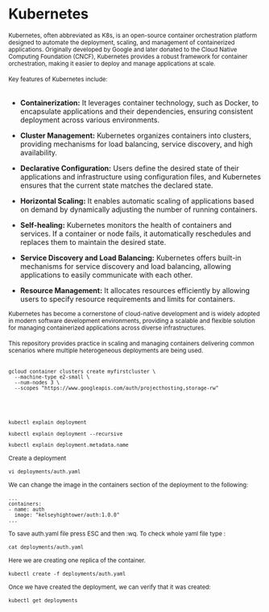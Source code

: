 # Kubernetes

<sub/>
Kubernetes, often abbreviated as K8s, is an open-source container orchestration platform designed to automate the deployment, scaling, and management of containerized applications. Originally developed by Google and later donated to the Cloud Native Computing Foundation (CNCF), Kubernetes provides a robust framework for container orchestration, making it easier to deploy and manage applications at scale. </sub>

<br/>
</br>

<sub/>
Key features of Kubernetes include: </sub>

<br/>
</br>


<sub/> <sub/> <sub/> 

* **Containerization:** It leverages container technology, such as Docker, to encapsulate applications and their dependencies, ensuring consistent deployment across various </sub> environments.  </sub>   </sub> </sub>






* **Cluster Management:** Kubernetes organizes containers into clusters, providing mechanisms for load balancing, service discovery, and high availability. 



* **Declarative Configuration:** Users define the desired state of their applications and infrastructure using configuration files, and Kubernetes ensures that the current state matches the declared state. 


* **Horizontal Scaling:** It enables automatic scaling of applications based on demand by dynamically adjusting the number of running containers. 


* **Self-healing:** Kubernetes monitors the health of containers and services. If a container or node fails, it automatically reschedules and replaces them to maintain the desired state. 


* **Service Discovery and Load Balancing:** Kubernetes offers built-in mechanisms for service discovery and load balancing, allowing applications to easily communicate with each other.  


* **Resource Management:** It allocates resources efficiently by allowing users to specify resource requirements and limits for containers. 



<sub/>
Kubernetes has become a cornerstone of cloud-native development and is widely adopted in modern software development environments, providing a scalable and flexible solution for managing containerized applications across diverse infrastructures.  </sub>


<br/>
</br>

<sub/>
This repository provides practice in scaling and managing containers delivering common scenarios where multiple heterogeneous deployments are being used. </sub>

<br/>
</br>


<sub/>

```
gcloud container clusters create myfirstcluster \
  --machine-type e2-small \
  --num-nodes 3 \
  --scopes "https://www.googleapis.com/auth/projecthosting,storage-rw"
```
</sub>

<br/>
</br>

<sub/>

```
kubectl explain deployment
```
</sub>



<sub/>

```
kubectl explain deployment --recursive
```
</sub>



<sub/>

```
kubectl explain deployment.metadata.name
```
</sub>


<sub/> Create a deployment </sub>



<sub/>

```
vi deployments/auth.yaml
```
</sub>


<sub/> We can change the image in the containers section of the deployment to the following: </sub>

<sub/>

```
...
containers:
- name: auth
  image: "kelseyhightower/auth:1.0.0"
...
```
</sub>

<sub/>  To save auth.yaml file press ESC and then :wq. To check whole yaml file type :  </sub>

<sub/>

```
cat deployments/auth.yaml
```
</sub>


<sub/>  Here we are creating one replica of the container.   </sub>


<sub/>

```
kubectl create -f deployments/auth.yaml
```
</sub>


<sub/>  Once we have created the deployment, we can verify that it was created:   </sub>

<sub/>

```
kubectl get deployments
```
</sub>






